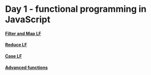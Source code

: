 # Day 1 - functional programming in JavaScript

#### [Filter and Map LF](http://jsbin.com/wudefe/edit?js,console)
#### [Reduce LF](https://jsbin.com/navife/16/edit?js,console)
#### [Case LF](https://jsbin.com/conabo/edit?js,output)
#### [Advanced functions](http://jsbin.com/nesege/edit?js,console)

